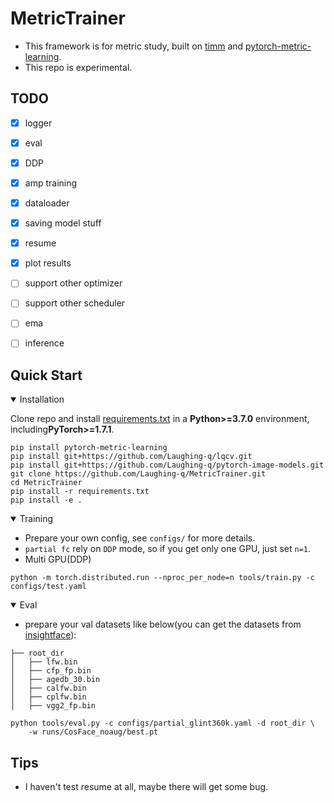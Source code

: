 # MetricTrainer
- This framework is for metric study, built on [timm](https://github.com/rwightman/pytorch-image-models) and [pytorch-metric-learning](https://github.com/KevinMusgrave/pytorch-metric-learning).
- This repo is experimental.

## TODO
- [X] logger
- [X] eval
- [X] DDP
- [X] amp training
- [X] dataloader
- [X] saving model stuff
- [X] resume
- [X] plot results
- [ ] support other optimizer
- [ ] support other scheduler
- [ ] ema
- [ ] inference


## Quick Start

<details open>
<summary>Installation</summary>

Clone repo and install [requirements.txt](https://github.com/Laughing-q/yolov5-q/blob/master/requirements.txt) in a
**Python>=3.7.0** environment, including**PyTorch>=1.7.1**.

```shell
pip install pytorch-metric-learning
pip install git+https://github.com/Laughing-q/lqcv.git
pip install git+https://github.com/Laughing-q/pytorch-image-models.git
git clone https://github.com/Laughing-q/MetricTrainer.git
cd MetricTrainer
pip install -r requirements.txt
pip install -e .
```

</details>

<details open>
<summary>Training</summary>

- Prepare your own config, see `configs/` for more details.
- `partial fc` rely on `DDP` mode, so if you get only one GPU, just set `n=1`.
- Multi GPU(DDP)
```shell
python -m torch.distributed.run --nproc_per_node=n tools/train.py -c configs/test.yaml
```
</details>

<details open>
<summary>Eval</summary>

- prepare your val datasets like below(you can get the datasets from [insightface](https://github.com/deepinsight/insightface.git)):
```plain
├── root_dir
│   ├── lfw.bin
│   ├── cfp_fp.bin
│   ├── agedb_30.bin
│   ├── calfw.bin
│   ├── cplfw.bin
│   ├── vgg2_fp.bin
```

```shell
python tools/eval.py -c configs/partial_glint360k.yaml -d root_dir \
    -w runs/CosFace_noaug/best.pt
```

</details>

## Tips
- I haven't test resume at all, maybe there will get some bug.
